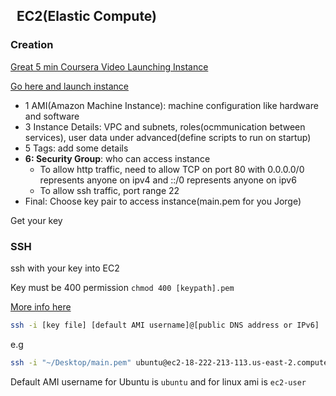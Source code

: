 ##   EC2(Elastic Compute)

### Creation

[Great 5 min Coursera Video Launching Instance](https://www.coursera.org/learn/aws-fundamentals-going-cloud-native/lecture/Bk9bp/creating-a-web-server-using-amazon-ec2)

[Go here and launch instance](https://us-east-2.console.aws.amazon.com/ec2/v2/home?region=us-east-2#Instances:sort=dnsName)

- 1 AMI(Amazon Machine Instance): machine configuration like hardware and software
- 3 Instance Details: VPC and subnets, roles(ocmmunication between services), user data under advanced(define scripts to run on startup)
- 5 Tags: add some details 
- **6: Security Group**: who can access instance
  - To allow http traffic, need to allow TCP on port 80 with 0.0.0.0/0 represents anyone on ipv4 and ::/0 represents anyone on ipv6
  - To allow ssh traffic, port range 22
- Final: Choose key pair to access instance(main.pem for you Jorge)

Get your key

### SSH

ssh with your key into EC2 

Key must be 400 permission `chmod 400 [keypath].pem`

[More info here](https://docs.aws.amazon.com/AWSEC2/latest/UserGuide/AccessingInstancesLinux.html)

```bash
ssh -i [key file] [default AMI username]@[public DNS address or IPv6]
```

e.g

```bash
ssh -i "~/Desktop/main.pem" ubuntu@ec2-18-222-213-113.us-east-2.compute.amazonaws.com
```

Default AMI username for Ubuntu is `ubuntu` and for linux ami is `ec2-user`

